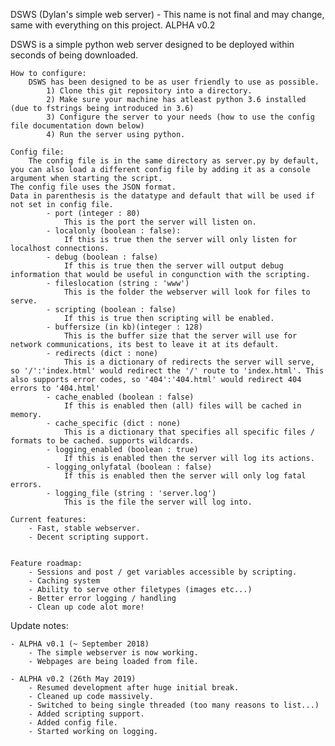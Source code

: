 DSWS (Dylan's simple web server) - This name is not final and may change, same with everything on this project. 
ALPHA v0.2

DSWS is a simple python web server designed to be deployed within seconds of being downloaded.

    How to configure:
        DSWS has been designed to be as user friendly to use as possible.
            1) Clone this git repository into a directory.
            2) Make sure your machine has atleast python 3.6 installed (due to fstrings being introduced in 3.6)
            3) Configure the server to your needs (how to use the config file documentation down below)
            4) Run the server using python.

    Config file:
        The config file is in the same directory as server.py by default, you can also load a different config file by adding it as a console argument when starting the script.
    The config file uses the JSON format.
    Data in parenthesis is the datatype and default that will be used if not set in config file.
            - port (integer : 80)
                This is the port the server will listen on.
            - localonly (boolean : false):
                If this is true then the server will only listen for localhost connections.
            - debug (boolean : false)
                If this is true then the server will output debug information that would be useful in congunction with the scripting.
            - fileslocation (string : 'www')
                This is the folder the webserver will look for files to serve.
            - scripting (boolean : false)
                If this is true then scripting will be enabled.
            - buffersize (in kb)(integer : 128)
                This is the buffer size that the server will use for network communications, its best to leave it at its default.
            - redirects (dict : none)
                This is a dictionary of redirects the server will serve, so '/':'index.html' would redirect the '/' route to 'index.html'. This also supports error codes, so '404':'404.html' would redirect 404 errors to '404.html'
            - cache_enabled (boolean : false)
                If this is enabled then (all) files will be cached in memory.
            - cache_specific (dict : none)
                This is a dictionary that specifies all specific files / formats to be cached. supports wildcards.
            - logging_enabled (boolean : true)
                If this is enabled then the server will log its actions.
            - logging_onlyfatal (boolean : false)
                If this is enabled then the server will only log fatal errors.
            - logging_file (string : 'server.log')
                This is the file the server will log into.

    Current features:
        - Fast, stable webserver.
        - Decent scripting support.


    Feature roadmap:
        - Sessions and post / get variables accessible by scripting.
        - Caching system
        - Ability to serve other filetypes (images etc...)
        - Better error logging / handling
        - Clean up code alot more!

Update notes:

    - ALPHA v0.1 (~ September 2018)
        - The simple webserver is now working.
        - Webpages are being loaded from file.

    - ALPHA v0.2 (26th May 2019)
        - Resumed development after huge initial break.
        - Cleaned up code massively.
        - Switched to being single threaded (too many reasons to list...)
        - Added scripting support.
        - Added config file.
        - Started working on logging.